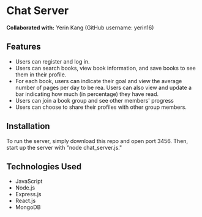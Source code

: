 # Chat Server

**Collaborated with:** Yerin Kang (GitHub username: yerin16)

## Features
* Users can register and log in.
* Users can search books, view book information, and save books to see them in their profile.
* For each book, users can indicate their goal and view the average number of pages per day to be rea. Users can also view and update a bar indicating how much (in percentage) they have read.
* Users can join a book group and see other members' progress
* Users can choose to share their profiles with other group members. 

## Installation
To run the server, simply download this repo and open port 3456. Then, start up the server with "node chat_server.js."

## Technologies Used
- JavaScript
- Node.js
- Express.js
- React.js
- MongoDB
